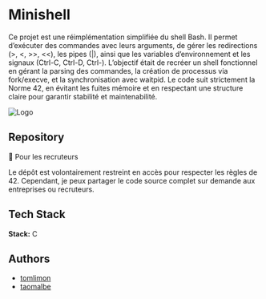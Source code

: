 
# Minishell

Ce projet est une réimplémentation simplifiée du shell Bash. Il permet d’exécuter des commandes avec leurs arguments, de gérer les redirections (>, <, >>, <<), les pipes (|), ainsi que les variables d’environnement et les signaux (Ctrl-C, Ctrl-D, Ctrl-). L’objectif était de recréer un shell fonctionnel en gérant la parsing des commandes, la création de processus via fork/execve, et la synchronisation avec waitpid. Le code suit strictement la Norme 42, en évitant les fuites mémoire et en respectant une structure claire pour garantir stabilité et maintenabilité.

![Logo](https://miro.medium.com/fit/c/1838/551/1*v4o2AXLIJaHSZmqYZk26qA.jpeg)


## Repository
👔 Pour les recruteurs

Le dépôt est volontairement restreint en accès pour respecter les règles de 42. Cependant, je peux partager le code source complet sur demande aux entreprises ou recruteurs.
## Tech Stack

**Stack:** C


## Authors

- [tomlimon](https://www.github.com/T0ZSKY)
- [taomalbe](https://github.com/Taki-do)

